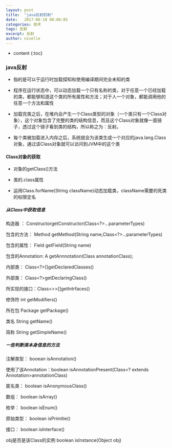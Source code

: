 ```yaml
---
layout: post
title:  "java反射机制"
date:   2017-06-10 00:06:05
categories: 技术
tags: 反射
excerpt: 反射
author: nivelle
---
```



* content
{:toc}


###  java反射

- 指的是可以于运行时加载探知和使用编译期间完全未知的类

- 程序在运行状态中，可以动态加载一个只有名称的类，对于任意一个已经加载的类，都能够知道这个类的所有属性和方法；对于人一个对象，都能调用他的任意一个方法和属性

- 加载完类之后，在堆内会产生一个Class类型的对象（一个类只有一个Class对象），这个对象包含了完整的类的结构信息，而且这个Class对象就像一面镜子，透过这个镜子看到类的结构，所以称之为：反射。

- 每个类被加载进入内存之后，系统就会为该类生成一个对应的java.lang.Class对象，通过该Class对象就可以访问到JVM中的这个类


####  Class对象的获取

- 对象的getClass()方法

- 类的.class属性

- 运用Class.forName(String className)动态加载类，className需要的死类的权限定名

##### 从Class中获取信息


构造器 ：     Constructor<T>getConstructor(Class<?>...parameterTypes)

包含的方法：  Method getMethod(String name,Class<?>...parameterTypes)

包含的属性：  Field getField(String name)

包含的Annotation: <A extends Annotation> A getAnnnotation(Class<A> annotationClass);

内部类：  Class<?>[]getDeclaredClasses()

外部类：  Class<?>getDeclaringClass()

所实现的接口：Class<>>[]getIntrfaces()

修饰符 int getModifiers()

所在包 Package getPackage()

类名 String getName()

简称 String getSimpleName()

##### 一些判断类本身信息的方法

注解类型：   booean isAnnotation()

使用了该Annotation：boolean isAnnotationPresent(Class<? extends Annotation>annotationClass)

匿名类： boolean isAnonymousClass()

数组： boolean isArray()

枚举： boolean isEnum()

原始类型： boolean isPrimitie()

接口： boolean isInterface()

obj是否是该Class的实例  boolean isInstance(Object obj)
